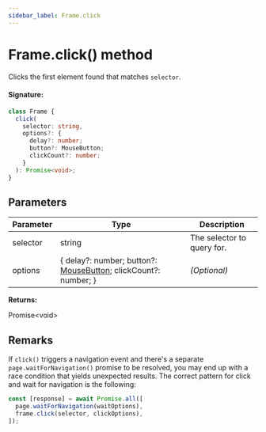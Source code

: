 ```yaml
---
sidebar_label: Frame.click
---
```


# Frame.click() method

Clicks the first element found that matches `selector`.

#### Signature:

```typescript
class Frame {
  click(
    selector: string,
    options?: {
      delay?: number;
      button?: MouseButton;
      clickCount?: number;
    }
  ): Promise<void>;
}
```

## Parameters

| Parameter | Type                                                                                         | Description                |
| --------- | -------------------------------------------------------------------------------------------- | -------------------------- |
| selector  | string                                                                                       | The selector to query for. |
| options   | { delay?: number; button?: [MouseButton](./puppeteer.mousebutton.md); clickCount?: number; } | _(Optional)_               |

**Returns:**

Promise&lt;void&gt;

## Remarks

If `click()` triggers a navigation event and there's a separate `page.waitForNavigation()` promise to be resolved, you may end up with a race condition that yields unexpected results. The correct pattern for click and wait for navigation is the following:

```ts
const [response] = await Promise.all([
  page.waitForNavigation(waitOptions),
  frame.click(selector, clickOptions),
]);
```
